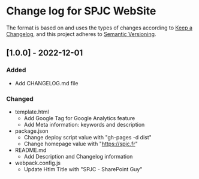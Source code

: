 # Change log for SPJC WebSite

The format is based on and uses the types of changes according to [Keep a Changelog](https://keepachangelog.com/en/1.0.0/),
and this project adheres to [Semantic Versioning](https://semver.org/spec/v2.0.0.html).

## [1.0.0] - 2022-12-01

### Added

- Add CHANGELOG.md file

### Changed

- template.html
    - Add Google Tag for Google Analytics feature
    - Add Meta information: keywords and description
- package.json
    - Change deploy script value with "gh-pages -d dist"
    - Change homepage value with "https://spjc.fr"
- README.md
    - Add Description and Changelog information
- webpack.config.js
    - Update Htlm Title with "SPJC - SharePoint Guy"